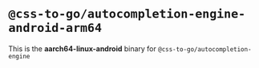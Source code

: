# `@css-to-go/autocompletion-engine-android-arm64`

This is the **aarch64-linux-android** binary for `@css-to-go/autocompletion-engine`
